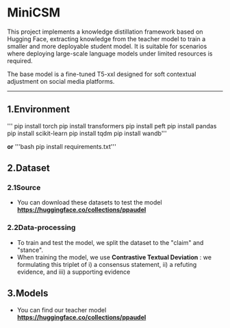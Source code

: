 # MiniCSM

This project implements a knowledge distillation framework based on Hugging Face, extracting knowledge from the teacher model to train a smaller and more deployable student model. It is suitable for scenarios where deploying large-scale language models under limited resources is required. 

The base model is a fine-tuned T5-xxl designed for soft contextual adjustment on social media platforms.

---

## **1.Environment**
'''
pip install torch
pip install transformers
pip install peft
pip install pandas
pip install scikit-learn
pip install tqdm
pip install wandb'''

**or** 
'''bash
pip install requirements.txt'''

## **2.Dataset**
### **2.1Source**
- You can download these datasets to test the model **https://huggingface.co/collections/ppaudel**
### **2.2Data-processing**
- To train and test the model, we split the dataset to the "claim" and "stance".
- When training the model, we use **Contrastive Textual Deviation** : we formulating this triplet of i) a consensus statement, ii) a refuting evidence, and iii) a supporting evidence

## **3.Models**
- You can find our teacher model  **https://huggingface.co/collections/ppaudel**
